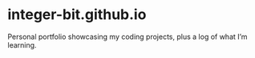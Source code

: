 # integer-bit.github.io
Personal portfolio showcasing my coding projects, plus a log of what I’m learning.
